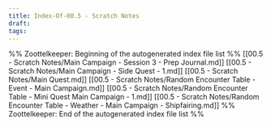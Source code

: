 ```yaml
---
title: Index-Of-00.5 - Scratch Notes
draft: 
tags:
---
```


%% Zoottelkeeper: Beginning of the autogenerated index file list  %%
 [[00.5 - Scratch Notes/Main Campaign - Session 3 - Prep Journal.md]]
 [[00.5 - Scratch Notes/Main Campaign - Side Quest - 1.md]]
 [[00.5 - Scratch Notes/Main Quest.md]]
 [[00.5 - Scratch Notes/Random Encounter Table - Event - Main Campaign.md]]
 [[00.5 - Scratch Notes/Random Encounter Table - Mini Quest Main Campaign - 1.md]]
 [[00.5 - Scratch Notes/Random Encounter Table - Weather - Main Campaign - Shipfairing.md]]
%% Zoottelkeeper: End of the autogenerated index file list  %%
